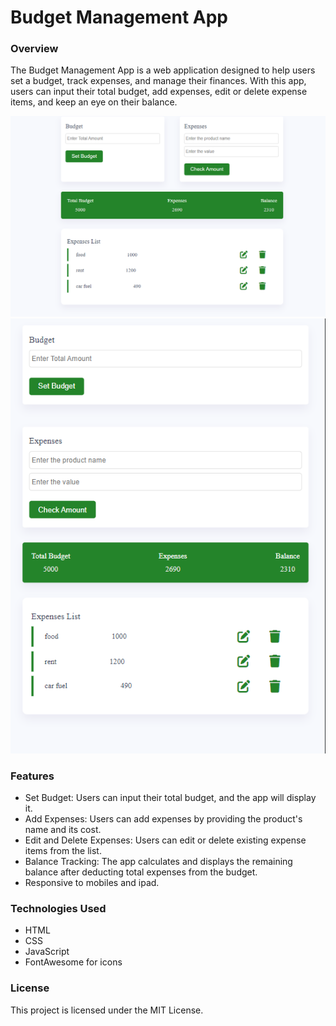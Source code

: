 # Budget Management App

### Overview

The Budget Management App is a web application designed to help users set a budget, track expenses, and manage their finances. With this app, users can input their total budget, add expenses, edit or delete expense items, and keep an eye on their balance.

![Budget Management App Window Overview](/assets/budget-app.png)
![Budget Management App Responsiveness Overview](/assets/budget-app2.png)

### Features

- Set Budget: Users can input their total budget, and the app will display it.
- Add Expenses: Users can add expenses by providing the product's name and its cost.
- Edit and Delete Expenses: Users can edit or delete existing expense items from the list.
- Balance Tracking: The app calculates and displays the remaining balance after deducting total expenses from the budget.
- Responsive to mobiles and ipad.

### Technologies Used

- HTML
- CSS
- JavaScript
- FontAwesome for icons

### License

This project is licensed under the MIT License.
